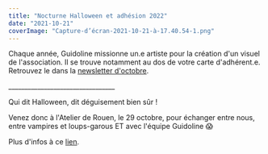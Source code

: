 ```yaml
---
title: "Nocturne Halloween et adhésion 2022"
date: "2021-10-21"
coverImage: "Capture-d’écran-2021-10-21-à-17.40.54-1.png"
---
```


Chaque année, Guidoline missionne un.e artiste pour la création d'un visuel de l'association. Il se trouve notamment au dos de votre carte d'adhérent.e. Retrouvez le dans la [newsletter d'octobre](http://kork.mjt.lu/nl2/kork/mq74k.html?hl=fr).

\_\_\_\_\_\_\_\_\_\_\_\_\_\_\_\_\_\_\_\_\_\_\_\_\_\_\_\_\_\_\_\_\_

Qui dit Halloween, dit déguisement bien sûr !

Venez donc à l'Atelier de Rouen, le 29 octobre, pour échanger entre nous, entre vampires et loups-garous ET avec l'équipe Guidoline 😱

Plus d'infos à ce [lien](https://www.facebook.com/events/3137203066568618).
